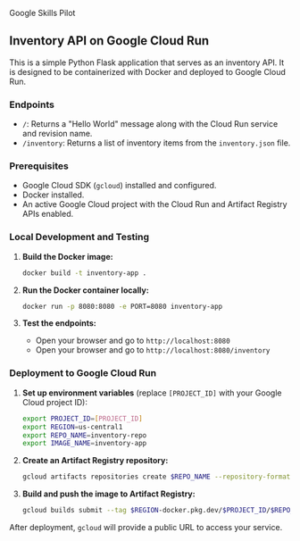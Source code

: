 Google Skills Pilot

## Inventory API on Google Cloud Run

This is a simple Python Flask application that serves as an inventory API. It is designed to be containerized with Docker and deployed to Google Cloud Run.

### Endpoints

- `/`: Returns a "Hello World" message along with the Cloud Run service and revision name.
- `/inventory`: Returns a list of inventory items from the `inventory.json` file.

### Prerequisites

- Google Cloud SDK (`gcloud`) installed and configured.
- Docker installed.
- An active Google Cloud project with the Cloud Run and Artifact Registry APIs enabled.

### Local Development and Testing

1.  **Build the Docker image:**

    ```sh
    docker build -t inventory-app .
    ```

2.  **Run the Docker container locally:**

    ```sh
    docker run -p 8080:8080 -e PORT=8080 inventory-app
    ```

3.  **Test the endpoints:**
    - Open your browser and go to `http://localhost:8080`
    - Open your browser and go to `http://localhost:8080/inventory`

### Deployment to Google Cloud Run

1.  **Set up environment variables** (replace `[PROJECT_ID]` with your Google Cloud project ID):

    ```sh
    export PROJECT_ID=[PROJECT_ID]
    export REGION=us-central1
    export REPO_NAME=inventory-repo
    export IMAGE_NAME=inventory-app
    ```

2.  **Create an Artifact Registry repository:**

    ```sh
    gcloud artifacts repositories create $REPO_NAME --repository-format=docker --location=$REGION
    ```

3.  **Build and push the image to Artifact Registry:**
    ```sh
    gcloud builds submit --tag $REGION-docker.pkg.dev/$PROJECT_ID/$REPO_NAME/$IMAGE_NAME
    ```

After deployment, `gcloud` will provide a public URL to access your service.
